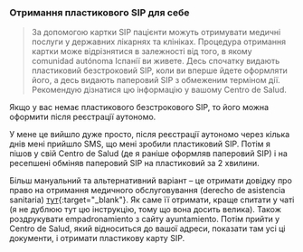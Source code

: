 ### Отримання пластикового SIP для себе

> За допомогою картки SIP пацієнти можуть отримувати медичні послуги у державних лікарнях та клініках. Процедура
> отримання картки може відрізнятися в залежності від того, в якому comunidad autónoma Іспанії ви живете. Десь
> спочатку видають пластиковий безстроковий SIP, коли ви вперше йдете оформляти його, а десь видають паперовий SIP з
> обмеженим терміном дії. Рекомендую дізнатися цю інформацію у вашому Centro de Salud.

Якщо у вас немає пластикового безстрокового SIP, то його можна оформити після реєстрації аутономо.

У мене це вийшло дуже просто, після реєстрації аутономо через кілька днів мені прийшло SMS, що мені зробили пластиковий
SIP. Потім я пішов у свій Centro de Salud (де я раніше оформляв паперовий SIP) і на ресепшені обміняв паперовий SIP на
пластиковий за 2 хвилини.

Більш мануальний та альтернативний варіант – це отримати довідку про право на отримання медичного обслуговування
(derecho de asistencia sanitaria)
[тут](https://pssc.seg-social.es/pssc-app-estructurados/asistencia){:target="_blank"}. Як саме її отримати, краще
спитати у чаті (я не дублюю тут цю інструкцію, тому що вона досить велика). Також роздрукувати
empadronamiento з сайту ayuntamiento. Потім прийти у Centro de Salud, який відноситься до вашої адреси, показати там
усі ці документи, і отримати пластикову карту SIP.
